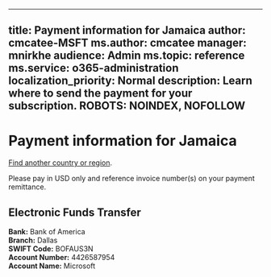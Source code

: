 
---
title: Payment information for Jamaica
author: cmcatee-MSFT
ms.author: cmcatee
manager: mnirkhe
audience: Admin
ms.topic: reference
ms.service: o365-administration
localization_priority: Normal
description: Learn where to send the payment for your subscription.
ROBOTS: NOINDEX, NOFOLLOW
---                                

# Payment information for Jamaica

[Find another country or region](../pay-for-your-subscription.md).

Please pay in USD only and reference invoice number(s) on your payment remittance.

## Electronic Funds Transfer

**Bank:** Bank of America  
**Branch:** Dallas  
**SWIFT Code:** BOFAUS3N  
**Account Number:** 4426587954  
**Account Name:** Microsoft  